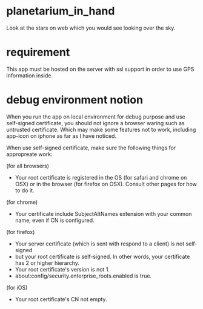 # planetarium_in_hand
Look at the stars on web which you would see looking over the sky.

# requirement
This app must be hosted on the server with ssl support in order to use GPS information inside.

# debug environment notion
When you run the app on local environment for debug purpose and use self-signed certificate, you should not ignore a browser waring such as untrusted certificate. Which may make some features not to work, including app-icon on iphone as far as I have noticed.

When use self-signed certificate, make sure the following things for appropreate work:

(for all browsers)
- Your root certificate is registered in the OS (for safari and chrome on OSX) or in the browser (for firefox on OSX). Consult other pages for how to do it.

(for chrome)
- Your certificate include SubjectAltNames extension with your common name, even if CN is configured.

(for firefox)
- Your server certificate (which is sent with respond to a client) is not self-signed
- but your root certificate is self-signed. In other words, your certificate has 2 or higher hierarchy.
- Your root certificate's version is not 1.
- about:config/security.enterprise_roots.enabled is true.

(for iOS)
- Your root certificate's CN not empty.

